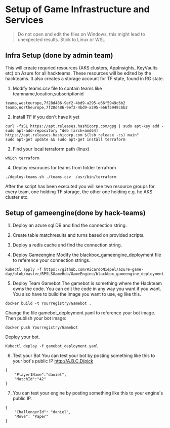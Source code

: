 # Setup of Game Infrastructure and Services


> Do not open and edit the files on Windows, this might lead to unexpected results. Stick to Linux or WSL

## Infra Setup (done by admin team)
This will create requried resources (AKS clusters, AppInsights, KeyVaults etc) on Azure for all hackteams. These resources will be edited by the hackteams.
It also creates a storage account for TF state, found in RG state<teamname><location>.

1. Modify teams.csv file to contain teams like teamname,location,subscriptionid 

```
teama,westeurope,7f28d486-9ef2-4bd9-a295-e66f5949c6b2
teamb,northeurope,7f28d486-9ef2-4bd9-a295-e66f5949c6b2
```

2. Install TF if you don't have it yet
```
curl -fsSL https://apt.releases.hashicorp.com/gpg | sudo apt-key add -
sudo apt-add-repository "deb [arch=amd64] https://apt.releases.hashicorp.com $(lsb_release -cs) main"
sudo apt-get update && sudo apt-get install terraform
```

3. Find your local terraform path (linux)
```
which terraform
```

4. Deploy resoruces for teams from folder terrafrom 
```
./deploy-teams.sh ./teams.csv  /usr/bin/terraform
```

After the script has been executed you will see two resource groups for every team, one holding TF storage, the other one holding e.g. he AKS cluster etc.


## Setup of gameengine(done by hack-teams)

1. Deploy an azure sql DB and find the connection string.

2. Create table matchresults and turns based on provided scripts.

3. Deploy a redis cache and find the connection string.

4. Deploy Gameengine
Modify the blackbox_gameengine_deployment file to reference your connection strings.
```
kubectl apply -f https://github.com/RicardoNiepel/azure-game-day/blob/master/RPSLSGameHub/GameEngine/blackbox_gameengine_deployment.yaml
```

5. Deploy Team Gamebot
The gamebot is something where the Hackteam owns the code. You can edit the code in any way you want if you want. You also have to build the image you want to use, eg like this.
```
docker build -t Yourregistry/Gamebot .
```
Change the file gamebot_deployment.yaml to reference your bot image.
Then publish your bot image:
```
docker push Yourregistry/Gamebot
```

Deploy your bot.
```
Kubectl deploy -f gamebot_deployment.yaml
```

6. Test your Bot
You can test your bot by posting something like this to your bot's public IP http://A.B.C.D/pick
```
{
    "Player1Name":"daniel",
    "MatchId":"42"    
}
```

7. You can test your engine by posting something like this to your engine's public IP.
```
{
    "ChallengerId": "daniel",    
    "Move": "Paper"
}
```

